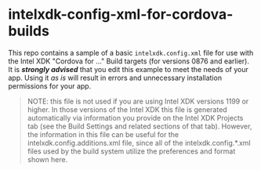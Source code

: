 intelxdk-config-xml-for-cordova-builds
======================================

This repo contains a sample of a basic `intelxdk.config.xml` file for use with the Intel XDK "Cordova for ..." Build targets (for versions 0876 and earlier). It is **_strongly advised_** that you edit this example to meet the needs of your app. Using it _as is_ will result in errors and unnecessary installation permissions for your app.

> NOTE: this file is not used if you are using Intel XDK versions 1199 or higher. In those versions of the Intel XDK this file is generated automatically via information you provide on the Intel XDK Projects tab (see the Build Settings and related sections of that tab). However, the information in this file can be useful for the intelxdk.config.additions.xml file, since all of the intelxdk.config.*.xml files used by the build system utilize the preferences and format shown here.
